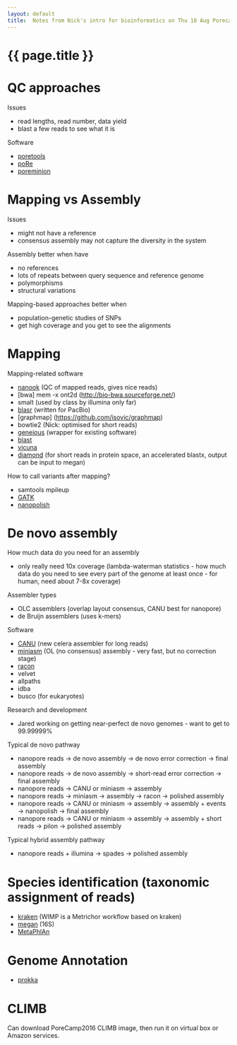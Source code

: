 ```yaml
---
layout: default
title:  Notes from Nick's intro for bioinformatics on Thu 18 Aug Porecamp 2016
---
```


# {{ page.title }}

# QC approaches

Issues

- read lengths, read number, data yield  
- blast a few reads to see what it is  

Software

- [poretools](http://poretools.readthedocs.io/en/latest/)
- [poRe](https://github.com/mw55309/poRe_docs)
- [poreminion](https://github.com/JohnUrban/poreminion)

# Mapping vs Assembly

Issues

- might not have a reference
- consensus assembly may not capture the diversity in the system

Assembly better when have  

- no references
- lots of repeats between query sequence and reference genome
- polymorphisms
- structural variations

Mapping-based approaches better when

- population-genetic studies of SNPs
- get high coverage and you get to see the alignments

# Mapping

Mapping-related software

- [nanook](https://github.com/TGAC/NanoOK) (QC of mapped reads, gives nice reads)
- [bwa] mem -x ont2d (http://bio-bwa.sourceforge.net/)
- smalt (used by class by illumina only far)
- [blasr](https://github.com/PacificBiosciences/blasr) (written for PacBio)
- [graphmap] (https://github.com/isovic/graphmap)
- bowtie2 (Nick: optimised for short reads)
- [geneious](http://www.geneious.com/download) (wrapper for existing software)
- [blast](https://blast.ncbi.nlm.nih.gov/Blast.cgi)
- [vicuna](http://www.broadinstitute.org/scientific-community/science/projects/viral-genomics/vicuna)
- [diamond](https://ab.inf.uni-tuebingen.de/software/diamond) (for short reads in protein space, an accelerated blastx, output can be input to megan)

How to call variants after mapping?

- samtools mpileup
- [GATK](https://software.broadinstitute.org/gatk/download/)
- [nanopolish](https://github.com/jts/nanopolish)

# De novo assembly

How much data do you need for an assembly

- only really need 10x coverage (lambda-waterman statistics - how much data do you need to see every part of the genome at least once - for human, need about 7-8x coverage)

Assembler types

- OLC assemblers (overlap layout consensus, CANU best for nanopore)
- de Bruijn assemblers (uses k-mers)

Software

- [CANU](https://github.com/marbl/canu) (new celera assembler for long reads)
- [miniasm](https://github.com/lh3/miniasm) (OL (no consensus) assembly - very fast, but no correction stage)
- [racon](https://github.com/isovic/racon)
- velvet
- allpaths
- idba
- busco (for eukaryotes)

Research and development

- Jared working on getting near-perfect de novo genomes - want to get to 99.99999%

Typical de novo pathway

- nanopore reads -> de novo assembly -> de novo error correction -> final assembly
- nanopore reads -> de novo assembly -> short-read error correction -> final assembly
- nanopore reads -> CANU or miniasm -> assembly
- nanopore reads -> miniasm -> assembly -> racon -> polished assembly
- nanopore reads -> CANU or miniasm -> assembly -> assembly + events -> nanopolish -> final assembly
- nanopore reads -> CANU or miniasm -> assembly -> assembly + short reads -> pilon -> polished assembly

Typical hybrid assembly pathway

- nanopore reads + illumina -> spades -> polished assembly

# Species identification (taxonomic assignment of reads)

- [kraken](https://ccb.jhu.edu/software/kraken/) (WIMP is a Metrichor workflow based on kraken)
- [megan](https://ab.inf.uni-tuebingen.de/software/) (16S)
- [MetaPhlAn](http://huttenhower.sph.harvard.edu/metaphlan)

# Genome Annotation

- [prokka](http://www.vicbioinformatics.com/software.prokka.shtml)

# CLIMB

Can download PoreCamp2016 CLIMB image, then run it on virtual box or Amazon services.

